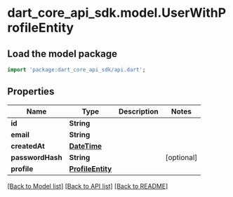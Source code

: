 # dart_core_api_sdk.model.UserWithProfileEntity

## Load the model package
```dart
import 'package:dart_core_api_sdk/api.dart';
```

## Properties
Name | Type | Description | Notes
------------ | ------------- | ------------- | -------------
**id** | **String** |  | 
**email** | **String** |  | 
**createdAt** | [**DateTime**](DateTime.md) |  | 
**passwordHash** | **String** |  | [optional] 
**profile** | [**ProfileEntity**](ProfileEntity.md) |  | 

[[Back to Model list]](../README.md#documentation-for-models) [[Back to API list]](../README.md#documentation-for-api-endpoints) [[Back to README]](../README.md)


